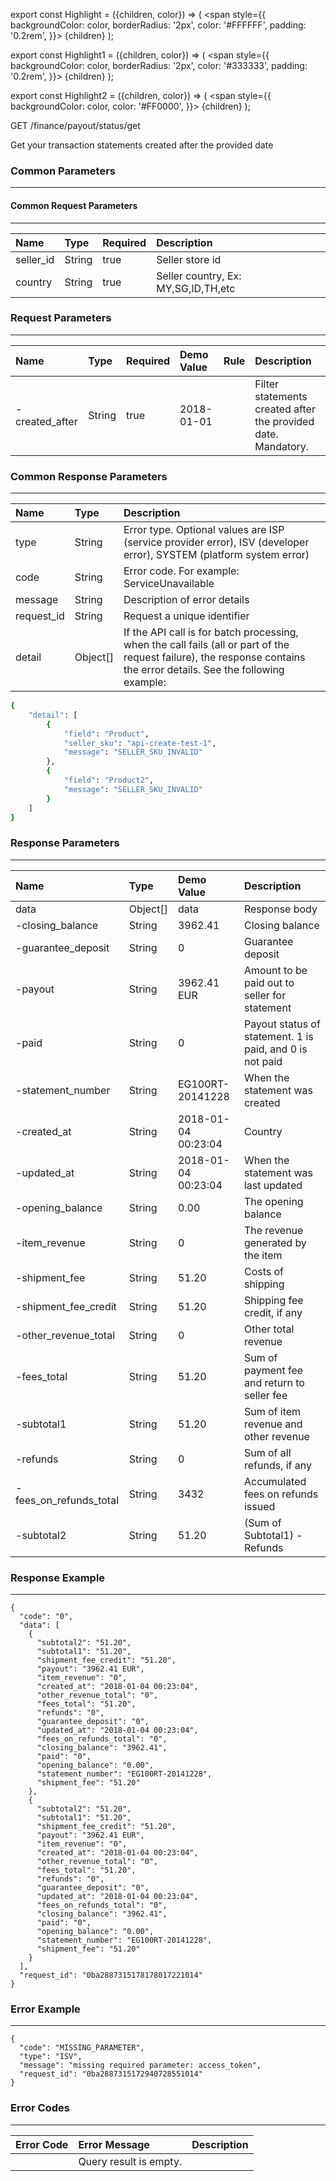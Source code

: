export const Highlight = ({children, color}) => (
<span
style={{
      backgroundColor: color,
      borderRadius: '2px',
      color: '#FFFFFF',
      padding: '0.2rem',
    }}>
{children}
</span>
);

export const Highlight1 = ({children, color}) => (
<span
style={{
      backgroundColor: color,
      borderRadius: '2px',
      color: '#333333',
      padding: '0.2rem',
    }}>
{children}
</span>
);

export const Highlight2 = ({children, color}) => (
<span
style={{
      backgroundColor: color,
      color: '#FF0000',
    }}>
{children}
</span>
);

<Highlight color="#00A854">GET</Highlight> <Highlight1 color="#EEEEEE">/finance/payout/status/get</Highlight1>

Get your transaction statements created after the provided date

### Common Parameters

---
#### Common Request Parameters

---

| Name      | Type   | Required                      | Description                         |
| :-------- | :----- | :---------------------------- | :---------------------------------- |
| seller_id | String | <Highlight2>true</Highlight2> | Seller store id                     |
| country   | String | <Highlight2>true</Highlight2> | Seller country, Ex: MY,SG,ID,TH,etc |

### Request Parameters

---

| Name            | Type   | Required                      | Demo Value | Rule | Description                                                   |
| :-------------- | :----- | :---------------------------- | :--------- | :--- | :------------------------------------------------------------ |
| - created_after | String | <Highlight2>true</Highlight2> | 2018-01-01 |      | Filter statements created after the provided date. Mandatory. |

### Common Response Parameters

---

| Name       | Type     | Description                                                                                                                                                            |
| :--------- | :------- | :--------------------------------------------------------------------------------------------------------------------------------------------------------------------- |
| type       | String   | Error type. Optional values ​​are ISP (service provider error), ISV (developer error), SYSTEM (platform system error)                                                  |
| code       | String   | Error code. For example: ServiceUnavailable                                                                                                                            |
| message    | String   | Description of error details                                                                                                                                           |
| request_id | String   | Request a unique identifier                                                                                                                                            |
| detail     | Object[] | If the API call is for batch processing, when the call fails (all or part of the request failure), the response contains the error details. See the following example: |

```bash
{
    "detail": [
        {
            "field": "Product",
            "seller_sku": "api-create-test-1",
            "message": "SELLER_SKU_INVALID"
        },
        {
            "field": "Product2",
            "message": "SELLER_SKU_INVALID"
        }
    ]
}
```

### Response Parameters

---

| Name                   | Type     | Demo Value          | Description                                              |
| :--------------------- | :------- | :------------------ | :------------------------------------------------------- |
| data                   | Object[] | data                | Response body                                            |
| -closing_balance       | String   | 3962.41             | Closing balance                                          |
| -guarantee_deposit     | String   | 0                   | Guarantee deposit                                        |
| -payout                | String   | 3962.41 EUR         | Amount to be paid out to seller for statement            |
| -paid                  | String   | 0                   | Payout status of statement. 1 is paid, and 0 is not paid |
| -statement_number      | String   | EG100RT-20141228    | When the statement was created                           |
| -created_at            | String   | 2018-01-04 00:23:04 | Country                                                  |
| -updated_at            | String   | 2018-01-04 00:23:04 | When the statement was last updated                      |
| -opening_balance       | String   | 0.00                | The opening balance                                      |
| -item_revenue          | String   | 0                   | The revenue generated by the item                        |
| -shipment_fee          | String   | 51.20               | Costs of shipping                                        |
| -shipment_fee_credit   | String   | 51.20               | Shipping fee credit, if any                              |
| -other_revenue_total   | String   | 0                   | Other total revenue                                      |
| -fees_total            | String   | 51.20               | Sum of payment fee and return to seller fee              |
| -subtotal1             | String   | 51.20               | Sum of item revenue and other revenue                    |
| -refunds               | String   | 0                   | Sum of all refunds, if any                               |
| -fees_on_refunds_total | String   | 3432                | Accumulated fees on refunds issued                       |
| -subtotal2             | String   | 51.20               | (Sum of Subtotal1) - Refunds                             |

### Response Example

---

```
{
  "code": "0",
  "data": [
    {
      "subtotal2": "51.20",
      "subtotal1": "51.20",
      "shipment_fee_credit": "51.20",
      "payout": "3962.41 EUR",
      "item_revenue": "0",
      "created_at": "2018-01-04 00:23:04",
      "other_revenue_total": "0",
      "fees_total": "51.20",
      "refunds": "0",
      "guarantee_deposit": "0",
      "updated_at": "2018-01-04 00:23:04",
      "fees_on_refunds_total": "0",
      "closing_balance": "3962.41",
      "paid": "0",
      "opening_balance": "0.00",
      "statement_number": "EG100RT-20141228",
      "shipment_fee": "51.20"
    },
    {
      "subtotal2": "51.20",
      "subtotal1": "51.20",
      "shipment_fee_credit": "51.20",
      "payout": "3962.41 EUR",
      "item_revenue": "0",
      "created_at": "2018-01-04 00:23:04",
      "other_revenue_total": "0",
      "fees_total": "51.20",
      "refunds": "0",
      "guarantee_deposit": "0",
      "updated_at": "2018-01-04 00:23:04",
      "fees_on_refunds_total": "0",
      "closing_balance": "3962.41",
      "paid": "0",
      "opening_balance": "0.00",
      "statement_number": "EG100RT-20141228",
      "shipment_fee": "51.20"
    }
  ],
  "request_id": "0ba2887315178178017221014"
}
```

### Error Example

---

```
{
  "code": "MISSING_PARAMETER",
  "type": "ISV",
  "message": "missing required parameter: access_token",
  "request_id": "0ba2887315172940728551014"
}
```

### Error Codes

---

| Error Code | Error Message          | Description |
| :--------- | :--------------------- | :---------- |
|            | Query result is empty. |             |